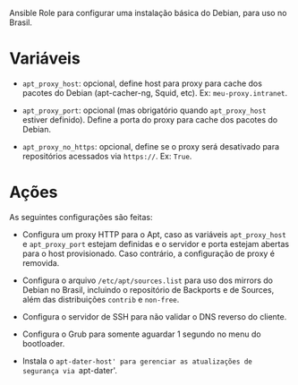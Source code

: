 Ansible Role para configurar uma instalação básica do Debian, para uso no
Brasil.

# Variáveis

- `apt_proxy_host`: opcional, define host para proxy para cache dos pacotes do
  Debian (apt-cacher-ng, Squid, etc). Ex: `meu-proxy.intranet`.

- `apt_proxy_port`: opcional (mas obrigatório quando `apt_proxy_host` estiver
   definido). Define a porta do proxy para cache dos pacotes do Debian.

- `apt_proxy_no_https`: opcional, define se o proxy será desativado para
  repositórios acessados via `https://`. Ex: `True`.

# Ações

As seguintes configurações são feitas:

- Configura um proxy HTTP para o Apt, caso as variáveis `apt_proxy_host` e
  `apt_proxy_port` estejam definidas e o servidor e porta estejam abertas para
  o host provisionado. Caso contrário, a configuração de proxy é removida.

- Configura o arquivo `/etc/apt/sources.list` para uso dos mirrors do Debian no
  Brasil, incluindo o repositório de Backports e de Sources, além das
  distribuições `contrib` e `non-free`.

- Configura o servidor de SSH para não validar o DNS reverso do cliente.

- Configura o Grub para somente aguardar 1 segundo no menu do bootloader.

- Instala o `apt-dater-host' para gerenciar as atualizações de segurança via
  `apt-dater'.
